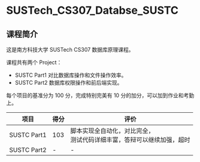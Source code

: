 # SUSTech_CS307_Databse_SUSTC

## 课程简介

这是南方科技大学 SUSTech CS307 数据库原理课程。

课程共有两个 Project：

- SUSTC Part1 对比数据库操作和文件操作效率。
- SUSTC Part2 数据库权限操作和前后端实现。

每个项目的基准分为 100 分，完成特别完美有 10 分的加分，可以加到作业和考勤上。

| 项目        | 得分 | 评价                                                         |
| ----------- | ---- | ------------------------------------------------------------ |
| SUSTC Part1 | 103  | 脚本实现全自动化，对比完全，<br>测试代码详细丰富，答辩可以继续加强，超时 |
| SUSTC Part2 | -    | -                                                            |

